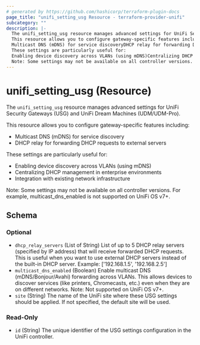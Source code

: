 ```yaml
---
# generated by https://github.com/hashicorp/terraform-plugin-docs
page_title: "unifi_setting_usg Resource - terraform-provider-unifi"
subcategory: ""
description: |-
  The unifi_setting_usg resource manages advanced settings for UniFi Security Gateways (USG) and UniFi Dream Machines (UDM/UDM-Pro).
  This resource allows you to configure gateway-specific features including:
  Multicast DNS (mDNS) for service discoveryDHCP relay for forwarding DHCP requests to external servers
  These settings are particularly useful for:
  Enabling device discovery across VLANs (using mDNS)Centralizing DHCP management in enterprise environmentsIntegration with existing network infrastructure
  Note: Some settings may not be available on all controller versions. For example, multicast_dns_enabled is not supported on UniFi OS v7+.
---
```


# unifi_setting_usg (Resource)

The `unifi_setting_usg` resource manages advanced settings for UniFi Security Gateways (USG) and UniFi Dream Machines (UDM/UDM-Pro).

This resource allows you to configure gateway-specific features including:
  * Multicast DNS (mDNS) for service discovery
  * DHCP relay for forwarding DHCP requests to external servers

These settings are particularly useful for:
  * Enabling device discovery across VLANs (using mDNS)
  * Centralizing DHCP management in enterprise environments
  * Integration with existing network infrastructure

Note: Some settings may not be available on all controller versions. For example, multicast_dns_enabled is not supported on UniFi OS v7+.



<!-- schema generated by tfplugindocs -->
## Schema

### Optional

- `dhcp_relay_servers` (List of String) List of up to 5 DHCP relay servers (specified by IP address) that will receive forwarded DHCP requests. This is useful when you want to use external DHCP servers instead of the built-in DHCP server. Example: ['192.168.1.5', '192.168.2.5']
- `multicast_dns_enabled` (Boolean) Enable multicast DNS (mDNS/Bonjour/Avahi) forwarding across VLANs. This allows devices to discover services (like printers, Chromecasts, etc.) even when they are on different networks. Note: Not supported on UniFi OS v7+.
- `site` (String) The name of the UniFi site where these USG settings should be applied. If not specified, the default site will be used.

### Read-Only

- `id` (String) The unique identifier of the USG settings configuration in the UniFi controller.
